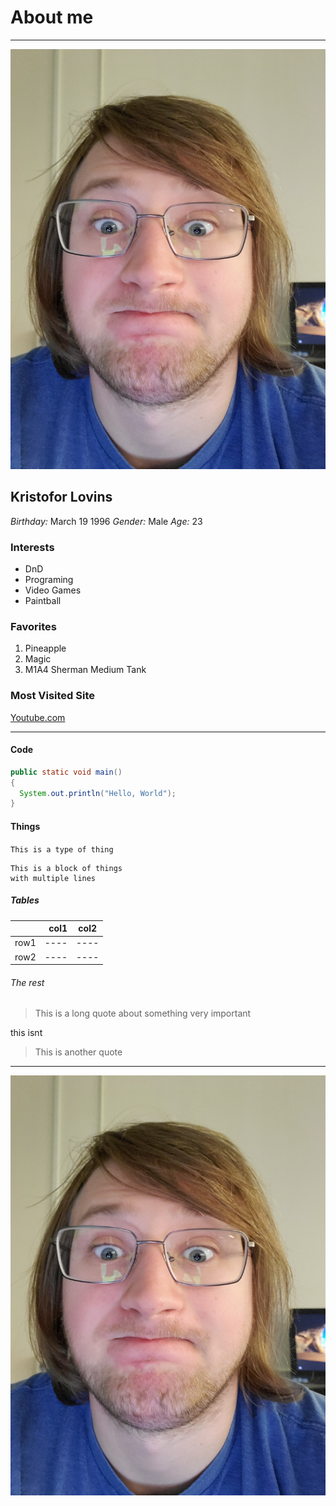 # About me
---
![My Face](https://github.com/lovinskr/Tech-Writing/blob/master/face.jpg)


## **Kristofor Lovins**
*Birthday:* March 19 1996
*Gender:* Male
*Age:* 23

### Interests

  * DnD
  * Programing
  * Video Games
  * Paintball

### Favorites

  1. Pineapple
  2. Magic
  3. M1A4 Sherman Medium Tank

### Most Visited Site
[Youtube.com](https://www.youtube.com)
___

#### Code
``` java
public static void main()
{
  System.out.println("Hello, World");
}
```

#### Things
`This is a type of thing`

```
This is a block of things
with multiple lines
```

##### Tables
|    |col1|col2|
|----|----:|:----:|
|row1|----|----|
|row2|----|----|

###### The rest
> This is a long quote
> about something very important

this isnt

>This is another quote

***


<a href="https://www.youtube.com/watch?v=IJl3Q9OakMg"><img src="https://github.com/lovinskr/Tech-Writing/blob/master/face.jpg" alt="This is alt text" /></a>
